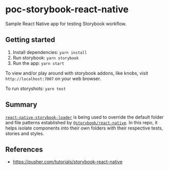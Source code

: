 # poc-storybook-react-native

Sample React Native app for testing Storybook workflow.

## Getting started

1. Install dependencies: `yarn install`
2. Run storybook: `yarn storybook`
3. Run the app: `yarn start`

To view and/or play around with storybook addons, like knobs, visit `http://localhost:7007` on your web browser.

To run storyshots: `yarn test`

## Summary

[`react-native-storybook-loader`](https://github.com/elderfo/react-native-storybook-loader) is being used to override the default folder and file patterns established by [`@storybook/react-native`](https://github.com/storybooks/storybook/tree/master/app/react-native). In this repo, it helps isolate components into their own folders with their respective tests, stories and styles.

## References

- https://pusher.com/tutorials/storybook-react-native